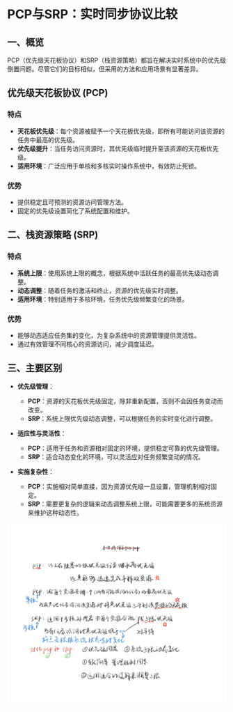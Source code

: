 # PCP与SRP：实时同步协议比较

## 一、概览

PCP（优先级天花板协议）和SRP（栈资源策略）都旨在解决实时系统中的优先级倒置问题。尽管它们的目标相似，但采用的方法和应用场景有显著差异。

## 优先级天花板协议 (PCP)

### 特点

- **天花板优先级**：每个资源被赋予一个天花板优先级，即所有可能访问该资源的任务中最高的优先级。
- **优先级提升**：当任务访问资源时，其优先级临时提升至该资源的天花板优先级。
- **适用环境**：广泛应用于单核和多核实时操作系统中，有效防止死锁。

### 优势

- 提供稳定且可预测的资源访问管理方法。
- 固定的优先级设置简化了系统配置和维护。

## 二、栈资源策略 (SRP)

### 特点

- **系统上限**：使用系统上限的概念，根据系统中活跃任务的最高优先级动态调整。
- **动态调整**：随着任务的激活和终止，资源的优先级实时调整。
- **适用环境**：特别适用于多核环境，任务优先级频繁变化的场景。

### 优势

- 能够动态适应任务集的变化，为复杂系统中的资源管理提供灵活性。
- 通过有效管理不同核心的资源访问，减少调度延迟。

## 三、主要区别

- **优先级管理**：
  - **PCP**：资源的天花板优先级固定，除非重新配置，否则不会因任务变动而改变。
  - **SRP**：系统上限优先级动态调整，可以根据任务的实时变化进行调整。

- **适应性与灵活性**：
  - **PCP**：适用于任务和资源相对固定的环境，提供稳定可靠的优先级管理。
  - **SRP**：适合动态变化的环境，可以灵活应对任务频繁变动的情况。

- **实施复杂性**：
  - **PCP**：实施相对简单直接，因为资源优先级一旦设置，管理机制相对固定。
  - **SRP**：需要更复杂的逻辑来动态调整系统上限，可能需要更多的系统资源来维护这种动态性。



![alt text](1.jpg)